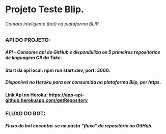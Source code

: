# Projeto Teste Blip. 
###### Contato Inteligente (bot) na plataforma BLIP. 

### API DO PROJETO:
##### API – Consome api do GitHub e disponibiliza os 5 primeiros repositórios de linguagem C# da Take.
#### Start da api local: npm run start:dev, port: 3000. 
##### Disponível no Heroku para ser consumida na plataforma Blip, por https. 
#### Link Api no Heroku: https://app-api-github.herokuapp.com/getRepository
### FLUXO DO BOT: 
##### Fluxo do bot encontra-se na pasta "fluxo" do repositório no GitHub.
